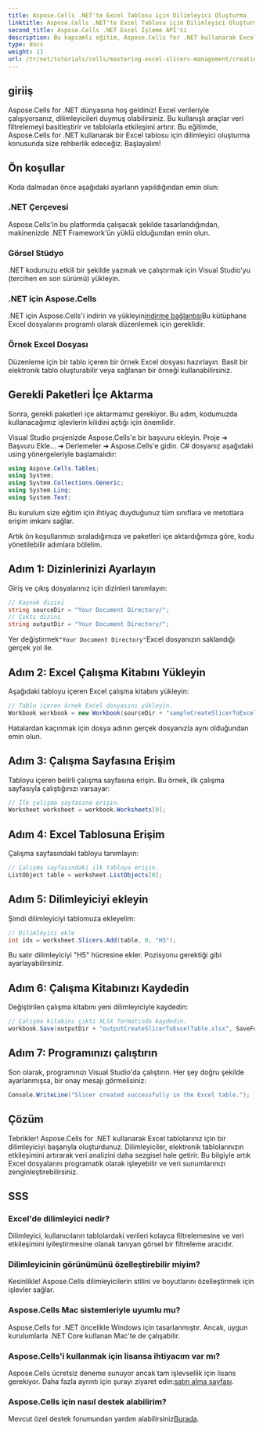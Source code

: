 ```yaml
---
title: Aspose.Cells .NET'te Excel Tablosu için Dilimleyici Oluşturma
linktitle: Aspose.Cells .NET'te Excel Tablosu için Dilimleyici Oluşturma
second_title: Aspose.Cells .NET Excel İşleme API'si
description: Bu kapsamlı eğitim, Aspose.Cells for .NET kullanarak Excel tabloları için dilimleyiciler oluşturma sürecinde size rehberlik eder. Ortamınızı nasıl kuracağınızı, bir Excel çalışma kitabı nasıl yükleyeceğinizi ve veri analizi yeteneklerinizi geliştirmek için etkileşimli dilimleyiciler nasıl ekleyeceğinizi öğrenin.
type: docs
weight: 11
url: /tr/net/tutorials/cells/mastering-excel-slicers-management/creating-slicer-for-excel-table/
---
```

## giriiş

Aspose.Cells for .NET dünyasına hoş geldiniz! Excel verileriyle çalışıyorsanız, dilimleyicileri duymuş olabilirsiniz. Bu kullanışlı araçlar veri filtrelemeyi basitleştirir ve tablolarla etkileşimi artırır. Bu eğitimde, Aspose.Cells for .NET kullanarak bir Excel tablosu için dilimleyici oluşturma konusunda size rehberlik edeceğiz. Başlayalım!

## Ön koşullar

Koda dalmadan önce aşağıdaki ayarların yapıldığından emin olun:

### .NET Çerçevesi
Aspose.Cells'in bu platformda çalışacak şekilde tasarlandığından, makinenizde .NET Framework'ün yüklü olduğundan emin olun.

### Görsel Stüdyo
.NET kodunuzu etkili bir şekilde yazmak ve çalıştırmak için Visual Studio'yu (tercihen en son sürümü) yükleyin.

### .NET için Aspose.Cells
 .NET için Aspose.Cells'i indirin ve yükleyin[indirme bağlantısı](https://releases.aspose.com/cells/net/)Bu kütüphane Excel dosyalarını programlı olarak düzenlemek için gereklidir.

### Örnek Excel Dosyası
Düzenleme için bir tablo içeren bir örnek Excel dosyası hazırlayın. Basit bir elektronik tablo oluşturabilir veya sağlanan bir örneği kullanabilirsiniz.

## Gerekli Paketleri İçe Aktarma

Sonra, gerekli paketleri içe aktarmamız gerekiyor. Bu adım, kodumuzda kullanacağımız işlevlerin kilidini açtığı için önemlidir.

Visual Studio projenizde Aspose.Cells'e bir başvuru ekleyin. Proje ➔ Başvuru Ekle... ➔ Derlemeler ➔ Aspose.Cells'e gidin. C# dosyanız aşağıdaki using yönergeleriyle başlamalıdır:

```csharp
using Aspose.Cells.Tables;
using System;
using System.Collections.Generic;
using System.Linq;
using System.Text;
```

Bu kurulum size eğitim için ihtiyaç duyduğunuz tüm sınıflara ve metotlara erişim imkanı sağlar.

Artık ön koşullarımızı sıraladığımıza ve paketleri içe aktardığımıza göre, kodu yönetilebilir adımlara bölelim.

## Adım 1: Dizinlerinizi Ayarlayın

Giriş ve çıkış dosyalarınız için dizinleri tanımlayın:

```csharp
// Kaynak dizini
string sourceDir = "Your Document Directory/";
// Çıktı dizini
string outputDir = "Your Document Directory/";
```

 Yer değiştirmek`"Your Document Directory"`Excel dosyanızın saklandığı gerçek yol ile.

## Adım 2: Excel Çalışma Kitabını Yükleyin

Aşağıdaki tabloyu içeren Excel çalışma kitabını yükleyin:

```csharp
// Tablo içeren örnek Excel dosyasını yükleyin.
Workbook workbook = new Workbook(sourceDir + "sampleCreateSlicerToExcelTable.xlsx");
```

Hatalardan kaçınmak için dosya adının gerçek dosyanızla aynı olduğundan emin olun.

## Adım 3: Çalışma Sayfasına Erişim

Tabloyu içeren belirli çalışma sayfasına erişin. Bu örnek, ilk çalışma sayfasıyla çalıştığınızı varsayar:

```csharp
// İlk çalışma sayfasına erişin.
Worksheet worksheet = workbook.Worksheets[0];
```

## Adım 4: Excel Tablosuna Erişim

Çalışma sayfasındaki tabloyu tanımlayın:

```csharp
// Çalışma sayfasındaki ilk tabloya erişin.
ListObject table = worksheet.ListObjects[0];
```

## Adım 5: Dilimleyiciyi ekleyin

Şimdi dilimleyiciyi tablomuza ekleyelim:

```csharp
// Dilimleyici ekle
int idx = worksheet.Slicers.Add(table, 0, "H5");
```

Bu satır dilimleyiciyi "H5" hücresine ekler. Pozisyonu gerektiği gibi ayarlayabilirsiniz.

## Adım 6: Çalışma Kitabınızı Kaydedin

Değiştirilen çalışma kitabını yeni dilimleyiciyle kaydedin:

```csharp
// Çalışma kitabını çıktı XLSX formatında kaydedin.
workbook.Save(outputDir + "outputCreateSlicerToExcelTable.xlsx", SaveFormat.Xlsx);
```

## Adım 7: Programınızı çalıştırın

Son olarak, programınızı Visual Studio'da çalıştırın. Her şey doğru şekilde ayarlanmışsa, bir onay mesajı görmelisiniz:

```csharp
Console.WriteLine("Slicer created successfully in the Excel table.");
```

## Çözüm

Tebrikler! Aspose.Cells for .NET kullanarak Excel tablolarınız için bir dilimleyiciyi başarıyla oluşturdunuz. Dilimleyiciler, elektronik tablolarınızın etkileşimini artırarak veri analizini daha sezgisel hale getirir. Bu bilgiyle artık Excel dosyalarını programatik olarak işleyebilir ve veri sunumlarınızı zenginleştirebilirsiniz.

## SSS

### Excel'de dilimleyici nedir?
Dilimleyici, kullanıcıların tablolardaki verileri kolayca filtrelemesine ve veri etkileşimini iyileştirmesine olanak tanıyan görsel bir filtreleme aracıdır.

### Dilimleyicinin görünümünü özelleştirebilir miyim?
Kesinlikle! Aspose.Cells dilimleyicilerin stilini ve boyutlarını özelleştirmek için işlevler sağlar.

### Aspose.Cells Mac sistemleriyle uyumlu mu?
Aspose.Cells for .NET öncelikle Windows için tasarlanmıştır. Ancak, uygun kurulumlarla .NET Core kullanan Mac'te de çalışabilir.

### Aspose.Cells'i kullanmak için lisansa ihtiyacım var mı?
 Aspose.Cells ücretsiz deneme sunuyor ancak tam işlevsellik için lisans gerekiyor. Daha fazla ayrıntı için şurayı ziyaret edin:[satın alma sayfası](https://purchase.aspose.com/buy).

### Aspose.Cells için nasıl destek alabilirim?
 Mevcut özel destek forumundan yardım alabilirsiniz[Burada](https://forum.aspose.com/c/cells/9).